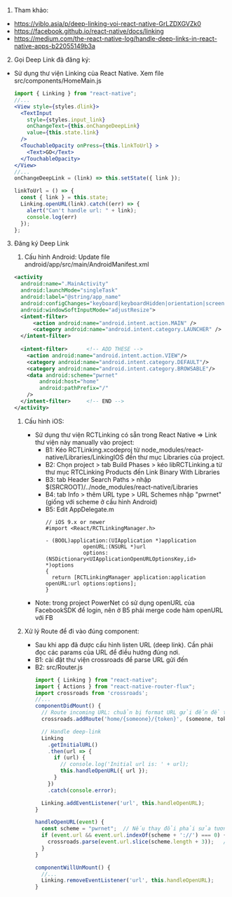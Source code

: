 1. Tham khảo:
  * https://viblo.asia/p/deep-linking-voi-react-native-GrLZDXGVZk0
  * https://facebook.github.io/react-native/docs/linking
  * https://medium.com/the-react-native-log/handle-deep-links-in-react-native-apps-b22055149b3a

2. Gọi Deep Link đã đăng ký:
  - Sử dụng thư viện Linking của React Native. 
    Xem file src/components/HomeMain.js

    ```jsx
    import { Linking } from "react-native";
    //...
    <View style={styles.dlink}>
      <TextInput
        style={styles.input_link}
        onChangeText={this.onChangeDeepLink}
        value={this.state.link}
      />
      <TouchableOpacity onPress={this.linkToUrl} >
        <Text>GO</Text>
      </TouchableOpacity>
    </View>
    //...
    onChangeDeepLink = (link) => this.setState({ link });

    linkToUrl = () => {
      const { link } = this.state;
      Linking.openURL(link).catch((err) => {
        alert("Can't handle url: " + link);
        console.log(err)
      });
    };
    ```

3. Đăng ký Deep Link
    1. Cấu hình Android: Update file android/app/src/main/AndroidManifest.xml
      ```xml
      <activity
        android:name=".MainActivity"
        android:launchMode="singleTask"
        android:label="@string/app_name"
        android:configChanges="keyboard|keyboardHidden|orientation|screenSize"
        android:windowSoftInputMode="adjustResize">
        <intent-filter>
            <action android:name="android.intent.action.MAIN" />
            <category android:name="android.intent.category.LAUNCHER" />
        </intent-filter>
        
        <intent-filter>      <!-- ADD THESE -->
          <action android:name="android.intent.action.VIEW"/>
          <category android:name="android.intent.category.DEFAULT"/>
          <category android:name="android.intent.category.BROWSABLE"/>
          <data android:scheme="pwrnet"
              android:host="home"     
              android:pathPrefix="/" 
          />
        </intent-filter>     <!-- END -->
      </activity>
      ```

    1. Cấu hình iOS:
        - Sử dụng thư viện RCTLinking có sẵn trong React Native => Link thư viện này manually vào project:
            * B1: Kéo RCTLinking.xcodeproj từ node_modules/react-native/Libraries/LinkingIOS đến thư mục Libraries của project.
            * B2: Chọn project > tab Build Phases > kéo libRCTLinking.a từ thư mục RTCLinking Products đến Link Binary With Libraries
            * B3: tab Header Search Paths > nhập $(SRCROOT)/../node_modules/react-native/Libraries
            * B4: tab Info > thêm URL type > URL Schemes nhập "pwrnet" (giống với scheme ở cấu hình Android)
            * B5: Edit AppDelegate.m
                ```objc
                // iOS 9.x or newer
                #import <React/RCTLinkingManager.h>

                - (BOOL)application:(UIApplication *)application
                            openURL:(NSURL *)url
                            options:(NSDictionary<UIApplicationOpenURLOptionsKey,id> *)options
                {
                  return [RCTLinkingManager application:application openURL:url options:options];
                }
                ```
        - Note: trong project PowerNet có sử dụng openURL của FacebookSDK để login, nên ở B5 phải merge code hàm openURL với FB


    1. Xử lý Route để đi vào đúng component: 
        - Sau khi app đã được cấu hình listen URL (deep link). Cần phải đọc các params của URL để điều hướng đúng nơi.
        - B1: cài đặt thư viện crossroads để parse URL gửi đến
        - B2: src/Router.js
            ```jsx
            import { Linking } from "react-native";
            import { Actions } from "react-native-router-flux";
            import crossroads from 'crossroads';
            //...
            componentDidMount() {
              // Route incoming URL: chuẩn bị format URL gửi đến để tách biến, nếu thoả format => gọi callback xử lý và điều hướng vào đúng trang
              crossroads.addRoute('home/{someone}/{token}', (someone, token) => Actions.HomeMain({ someone, token }));

              // Handle deep-link
              Linking
                .getInitialURL()
                .then(url => {
                  if (url) {
                    // console.log('Initial url is: ' + url);
                    this.handleOpenURL({ url });
                  }
                })
                .catch(console.error);

              Linking.addEventListener('url', this.handleOpenURL);
            }

            handleOpenURL(event) {
              const scheme = "pwrnet";	// Nếu thay đổi phải sửa tương ứng trong AndroidManifest.xml. Config lại URL Schemes trong xcode 
              if (event.url && event.url.indexOf(scheme + '://') === 0) {
                crossroads.parse(event.url.slice(scheme.length + 3));   // parse URL gửi đến
              }
            }

            componentWillUnMount() {
              //...
              Linking.removeEventListener('url', this.handleOpenURL);
            }
            ```
